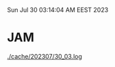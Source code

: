 Sun Jul 30 03:14:04 AM EEST 2023
# JAM
<a href='./cache/202307/30_03.log'>./cache/202307/30_03.log</a>
